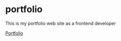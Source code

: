 # portfolio
This is my portfolio web site as a frontend developer

[Portfolio](https://satyapriyobiswas.netlify.app/)
